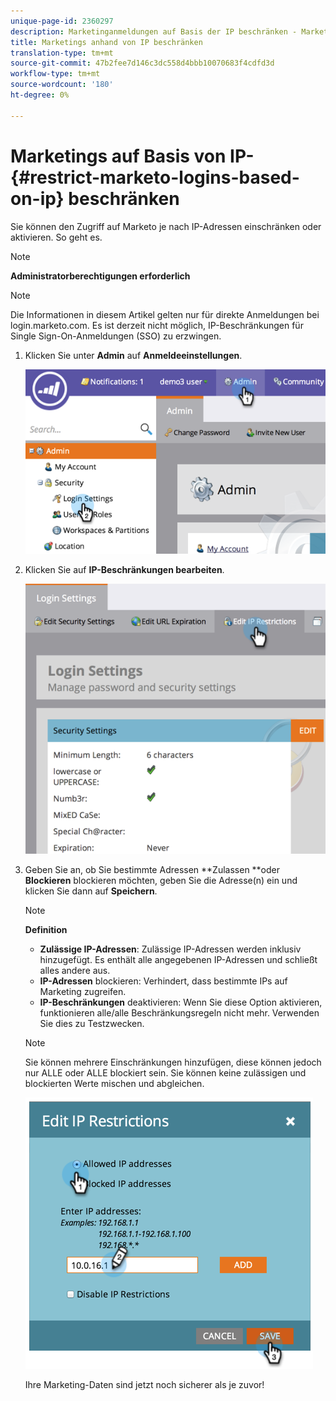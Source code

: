 ```yaml
---
unique-page-id: 2360297
description: Marketinganmeldungen auf Basis der IP beschränken - Marketing Docs - Produktdokumentation
title: Marketings anhand von IP beschränken
translation-type: tm+mt
source-git-commit: 47b2fee7d146c3dc558d4bbb10070683f4cdfd3d
workflow-type: tm+mt
source-wordcount: '180'
ht-degree: 0%

---
```



# Marketings auf Basis von IP-{#restrict-marketo-logins-based-on-ip} beschränken

Sie können den Zugriff auf Marketo je nach IP-Adressen einschränken oder aktivieren. So geht es.

>[!NOTE]
>
>**Administratorberechtigungen erforderlich**

>[!NOTE]
>
>Die Informationen in diesem Artikel gelten nur für direkte Anmeldungen bei login.marketo.com. Es ist derzeit nicht möglich, IP-Beschränkungen für Single Sign-On-Anmeldungen (SSO) zu erzwingen.

1. Klicken Sie unter **Admin** auf **Anmeldeeinstellungen**.

   ![](assets/image2014-9-16-12-3a57-3a56.png)

1. Klicken Sie auf **IP-Beschränkungen bearbeiten**.

   ![](assets/image2014-9-16-12-3a58-3a13.png)

1. Geben Sie an, ob Sie bestimmte Adressen **Zulassen **oder **Blockieren** blockieren möchten, geben Sie die Adresse(n) ein und klicken Sie dann auf **Speichern**.

   >[!NOTE]
   >
   >**Definition**
   >
   >    
   >    
   >    * **Zulässige IP-Adressen**: Zulässige IP-Adressen werden inklusiv hinzugefügt. Es enthält alle angegebenen IP-Adressen und schließt alles andere aus.
   >    * **IP-Adressen** blockieren: Verhindert, dass bestimmte IPs auf Marketing zugreifen.
   >    * **IP-Beschränkungen** deaktivieren: Wenn Sie diese Option aktivieren, funktionieren alle/alle Beschränkungsregeln nicht mehr. Verwenden Sie dies zu Testzwecken.


   >[!NOTE]
   >
   >
   >Sie können mehrere Einschränkungen hinzufügen, diese können jedoch nur ALLE oder ALLE blockiert sein. Sie können keine zulässigen und blockierten Werte mischen und abgleichen.

   ![](assets/image2014-9-16-13-3a9-3a40.png)

   Ihre Marketing-Daten sind jetzt noch sicherer als je zuvor!


